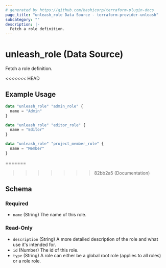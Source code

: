 ```yaml
---
# generated by https://github.com/hashicorp/terraform-plugin-docs
page_title: "unleash_role Data Source - terraform-provider-unleash"
subcategory: ""
description: |-
  Fetch a role definition.
---
```


# unleash_role (Data Source)

Fetch a role definition.

<<<<<<< HEAD
## Example Usage

```terraform
data "unleash_role" "admin_role" {
  name = "Admin"
}

data "unleash_role" "editor_role" {
  name = "Editor"
}

data "unleash_role" "project_member_role" {
  name = "Member"
}
```
=======

>>>>>>> 82bb2a5 (Documentation)

<!-- schema generated by tfplugindocs -->
## Schema

### Required

- `name` (String) The name of this role.

### Read-Only

- `description` (String) A more detailed description of the role and what use it's intended for.
- `id` (Number) The id of this role.
- `type` (String) A role can either be a global root role (applies to all roles) or a role role.
